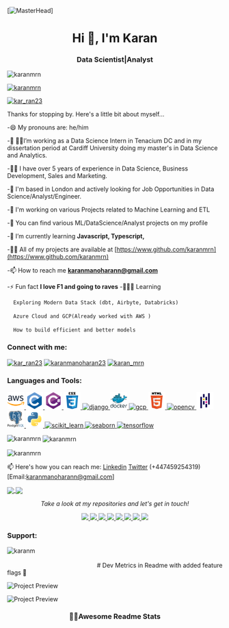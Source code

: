 [![MasterHead](https://firebasestorage.googleapis.com/v0/b/flexi-coding.appspot.com/o/dempgi7-520f8d5f-63d4-4453-8822-dbc149ae27f8.gif?alt=media&token=91c0c7b2-93c3-4029-b011-1a8703c5730d)]
<h1 align="center">Hi 👋, I'm Karan</h1>
<h3 align="center">Data Scientist|Analyst</h3>

<p align="left"> <img src="https://komarev.com/ghpvc/?username=karanmrn&label=Profile%20views&color=0e75b6&style=flat" alt="karanmrn"/> </p>

<p align="left"> <a href="https://github.com/ryo-ma/github-profile-trophy"><img src="https://github-profile-trophy.vercel.app/?username=karanmrn" alt="karanmrn" /></a> </p>

<p align="left"> <a href="https://twitter.com/kar_ran23" target="blank"><img src="https://img.shields.io/twitter/follow/kar_ran23?logo=twitter&style=for-the-badge" alt="kar_ran23" /></a> </p>
Thanks for stopping by. Here's a little bit about myself...

-😄 My pronouns are: he/him

-🔭 👨‍🎓I’m working as a Data Science Intern in Tenacium DC and in my dissertation period at Cardiff University doing my master's in    Data Science and Analytics.

-👨‍💻 I have over 5 years of experience in Data Science, Business Development, Sales and Marketing. 

-👯 I'm based in London and actively looking for Job Opportunities in Data Science/Analyst/Engineer.

-💬 I'm working on various Projects related to Machine Learning and ETL

-🤘 You can find various ML/DataScience/Analyst projects on my profile

-🌱 I’m currently learning **Javascript, Typescript,**

-👨‍💻 All of my projects are available at [https://www.github.com/karanmrn](https://www.github.com/karanmrn)

-📫 How to reach me **karanmanoharann@gmail.com**

-⚡ Fun fact **I love F1 and going to raves**
-🧑🏻‍🏫 Learning
  
      Exploring Modern Data Stack (dbt, Airbyte, Databricks)
  
      Azure Cloud and GCP(Already worked with AWS )
  
      How to build efficient and better models 

<h3 align="left">Connect with me:</h3>
<p align="left">
<a href="https://twitter.com/kar_ran23" target="blank"><img align="center" src="https://raw.githubusercontent.com/rahuldkjain/github-profile-readme-generator/master/src/images/icons/Social/twitter.svg" alt="kar_ran23" height="30" width="40" /></a>
<a href="https://linkedin.com/in/karanmanoharan23" target="blank"><img align="center" src="https://raw.githubusercontent.com/rahuldkjain/github-profile-readme-generator/master/src/images/icons/Social/linked-in-alt.svg" alt="karanmanoharan23" height="30" width="40" /></a>
<a href="https://instagram.com/karan_mrn" target="blank"><img align="center" src="https://raw.githubusercontent.com/rahuldkjain/github-profile-readme-generator/master/src/images/icons/Social/instagram.svg" alt="karan_mrn" height="30" width="40" /></a>
</p>

<h3 align="left">Languages and Tools:</h3>
<p align="left"> <a href="https://aws.amazon.com" target="_blank" rel="noreferrer"> <img src="https://raw.githubusercontent.com/devicons/devicon/master/icons/amazonwebservices/amazonwebservices-original-wordmark.svg" alt="aws" width="40" height="40"/> </a> <a href="https://www.cprogramming.com/" target="_blank" rel="noreferrer"> <img src="https://raw.githubusercontent.com/devicons/devicon/master/icons/c/c-original.svg" alt="c" width="40" height="40"/> </a> <a href="https://www.w3schools.com/cs/" target="_blank" rel="noreferrer"> <img src="https://raw.githubusercontent.com/devicons/devicon/master/icons/csharp/csharp-original.svg" alt="csharp" width="40" height="40"/> </a> <a href="https://www.w3schools.com/css/" target="_blank" rel="noreferrer"> <img src="https://raw.githubusercontent.com/devicons/devicon/master/icons/css3/css3-original-wordmark.svg" alt="css3" width="40" height="40"/> </a> <a href="https://www.djangoproject.com/" target="_blank" rel="noreferrer"> <img src="https://cdn.worldvectorlogo.com/logos/django.svg" alt="django" width="40" height="40"/> </a> <a href="https://www.docker.com/" target="_blank" rel="noreferrer"> <img src="https://raw.githubusercontent.com/devicons/devicon/master/icons/docker/docker-original-wordmark.svg" alt="docker" width="40" height="40"/> </a> <a href="https://cloud.google.com" target="_blank" rel="noreferrer"> <img src="https://www.vectorlogo.zone/logos/google_cloud/google_cloud-icon.svg" alt="gcp" width="40" height="40"/> </a> <a href="https://www.w3.org/html/" target="_blank" rel="noreferrer"> <img src="https://raw.githubusercontent.com/devicons/devicon/master/icons/html5/html5-original-wordmark.svg" alt="html5" width="40" height="40"/> </a> <a href="https://opencv.org/" target="_blank" rel="noreferrer"> <img src="https://www.vectorlogo.zone/logos/opencv/opencv-icon.svg" alt="opencv" width="40" height="40"/> </a> <a href="https://pandas.pydata.org/" target="_blank" rel="noreferrer"> <img src="https://raw.githubusercontent.com/devicons/devicon/2ae2a900d2f041da66e950e4d48052658d850630/icons/pandas/pandas-original.svg" alt="pandas" width="40" height="40"/> </a> <a href="https://www.postgresql.org" target="_blank" rel="noreferrer"> <img src="https://raw.githubusercontent.com/devicons/devicon/master/icons/postgresql/postgresql-original-wordmark.svg" alt="postgresql" width="40" height="40"/> </a> <a href="https://www.python.org" target="_blank" rel="noreferrer"> <img src="https://raw.githubusercontent.com/devicons/devicon/master/icons/python/python-original.svg" alt="python" width="40" height="40"/> </a> <a href="https://scikit-learn.org/" target="_blank" rel="noreferrer"> <img src="https://upload.wikimedia.org/wikipedia/commons/0/05/Scikit_learn_logo_small.svg" alt="scikit_learn" width="40" height="40"/> </a> <a href="https://seaborn.pydata.org/" target="_blank" rel="noreferrer"> <img src="https://seaborn.pydata.org/_images/logo-mark-lightbg.svg" alt="seaborn" width="40" height="40"/> </a> <a href="https://www.tensorflow.org" target="_blank" rel="noreferrer"> <img src="https://www.vectorlogo.zone/logos/tensorflow/tensorflow-icon.svg" alt="tensorflow" width="40" height="40"/> </a> </p>

<p><img align="left" src="https://github-readme-stats.vercel.app/api/top-langs?username=karanmrn&show_icons=true&locale=en&layout=compact" alt="karanmrn" /></p>

<p>&nbsp;<img align="center" src="https://github-readme-stats.vercel.app/api?username=karanmrn&show_icons=true&locale=en" alt="karanmrn" /></p>

<p><img align="center" src="https://github-readme-streak-stats.herokuapp.com/?user=karanmrn&" alt="karanmrn" /></p>

<!--
**karanmrn/karanmrn** is a ✨ _special_ ✨ repository because its `README.md` (this file) appears on your GitHub profile.
-->


📫 Here's how you can reach me: [Linkedin](https://www.linkedin.com/in/karanmanoharan23/)  [Twitter](https://twitter.com/kar_ran23) (+447459254319) [Email:karanmanoharann@gmail.com]
<!--START_SECTION:waka-->

<a href="https://github.com/karanmrn/github-readme-stats">
  <img height=200 align="center" src="https://github-readme-stats.vercel.app/api?username=karanmrn" />
</a>
<a href="https://github.com/karanmrn/convoychat">
  <img height=200 align="center" src="https://github-readme-stats.vercel.app/api/top-langs?username=karanmrn&layout=compact&langs_count=8&card_width=320" />
</a>

<!--END_SECTION:waka-->

<!-- Social Section -->
<p align="center">
  <i>Take a look at my repositories and let's get in touch!</i>

<p align="center">
  <a href= "https://github.com/karanmrn/">
    <img src="https://img.icons8.com/material-outlined/30/689d6a/source-code.png"/>
  </a>
  <a href= "https://www.linkedin.com/in/karanmanoharan23/">
    <img src="https://img.icons8.com/material-outlined/30/689d6a/linkedin.png"/>
  </a>
  <a href= "https://twitter.com/kar_ran23">
    <img src="https://img.icons8.com/material-outlined/30/689d6a/twitter.png"/>
  </a>
  <a href="https://www.buymeacoffee.com/karanm">
    <img src="https://img.icons8.com/material-outlined/30/689d6a/cafe.png"/>
  </a>
  <a href="https://github.com/karanmrn">
    <img src="https://img.icons8.com/material-outlined/30/689d6a/parse-from-clipboard.png"/>
  </a>
  <a href="mailto:karanmanoharann@gmail.com">
    <img src="https://img.icons8.com/ios-glyphs/30/689d6a/physics.png"/>
  </a>
  <a href="https://medium.com/@karanmrn">
    <img src="https://img.icons8.com/ios-filled/30/689d6a/medium-new.png"/>
  </a>
  <a href="https://stackoverflow.com/users/12339658/karanmrn">
    <img src="https://img.icons8.com/metro/26/689d6a/stackoverflow.png"/>
  </a>

  
</p>
<h3 align="left">Support:</h3>
<p><a href="https://www.buymeacoffee.com/karanm"> <img align="left" src="https://cdn.buymeacoffee.com/buttons/v2/default-yellow.png" height="50" width="210" alt="karanm" /></a></p><br><br>
# Dev Metrics in Readme with added feature flags 🎌

![Project Preview](https://user-images.githubusercontent.com/25841814/79395484-5081ae80-7fac-11ea-9e27-ac91472e31dd.png)

<p align="center">

  ![Project Preview](https://user-images.githubusercontent.com/15426564/88030180-8e1c4780-cb58-11ea-8a8b-b3576dd73652.png)

  <h3 align="center">📌✨Awesome Readme Stats</h3>
</p>
